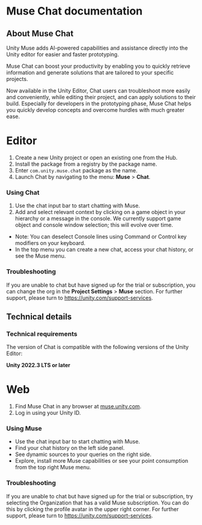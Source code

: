 # Muse Chat documentation

## About Muse Chat
Unity Muse adds AI-powered capabilities and assistance directly into the Unity editor for easier and faster prototyping.

Muse Chat can boost your productivity by enabling you to quickly retrieve information and generate solutions that are tailored to your specific projects.

Now available in the Unity Editor, Chat users can troubleshoot more easily and conveniently, while editing their project, and can apply solutions to their build. Especially for developers in the prototyping phase, Muse Chat helps you quickly develop concepts and overcome hurdles with much greater ease.

# Editor
1. Create a new Unity project or open an existing one from the Hub.
2. Install the package from a registry by the package name.
3. Enter `com.unity.muse.chat` package as the name.
4. Launch Chat by navigating to the menu: **Muse** > **Chat**.

###  Using Chat
1. Use the chat input bar to start chatting with Muse. 
2. Add and select relevant context by clicking on a game object in your hierarchy or a message in the console. We currently support game object and console window selection; this will evolve over time.
* Note: You can deselect Console lines using Command or Control key modifiers on your keyboard.
* In the top menu you can create a new chat, access your chat history, or see the Muse menu.

### Troubleshooting
If you are unable to chat but have signed up for the trial or subscription, you can change the org in the **Project Settings** > **Muse** section. For further support, please turn to https://unity.com/support-services.

## Technical details
### Technical requirements
The version of Chat is compatible with the following versions of the Unity Editor:

**Unity 2022.3 LTS or later**

# Web 
1. Find Muse Chat in any browser at [muse.unity.com](https://muse.unity.com).
2. Log in using your Unity ID.

### Using Muse
* Use the chat input bar to start chatting with Muse.
* Find your chat history on the left side panel.
* See dynamic sources to your queries on the right side.
* Explore, install more Muse capabilities or see your point consumption from the top right Muse menu.

### Troubleshooting
If you are unable to chat but have signed up for the trial or subscription, try selecting the Organization that has a valid Muse subscription. You can do this by clicking the profile avatar in the upper right corner. For further support, please turn to https://unity.com/support-services.
